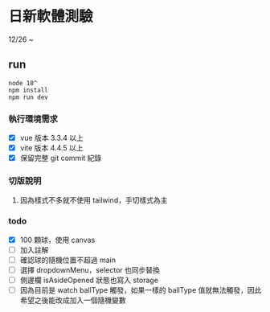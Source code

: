 # 日新軟體測驗 

12/26 ~

## run
```
node 18^
npm install
npm run dev
```

### 執行環境需求
- [x] vue 版本 3.3.4 以上
- [x] vite 版本 4.4.5 以上
- [x] 保留完整 git commit 紀錄

### 切版說明
1. 因為樣式不多就不使用 tailwind，手切樣式為主

### todo
- [x] 100 顆球，使用 canvas
- [ ] 加入註解
- [ ] 確認球的隨機位置不超過 main
- [ ] 選擇 dropdownMenu，selector 也同步替換
- [ ] 側邊欄 isAsideOpened 狀態也寫入 storage
- [ ] 因為目前是 watch ballType 觸發，如果一樣的 ballType 值就無法觸發，因此希望之後能改成加入一個隨機變數
